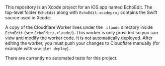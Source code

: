 This repository is an Xcode project for an iOS app named EchoEdit. The top-level folder `EchoEdit` along with `EchoEdit.xcodeproj` contains the Swift source used in Xcode.

A copy of the Cloudflare Worker lives under the `.claude` directory inside `EchoEdit` (see `EchoEdit/.claude/`). This worker is only provided so you can view and modify the worker code. It is not automatically deployed. After editing the worker, you must push your changes to Cloudflare manually (for example with `wrangler deploy`).

There are currently no automated tests for this project.
